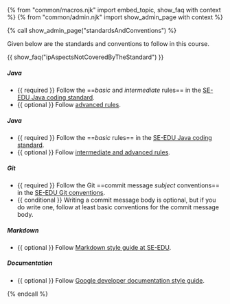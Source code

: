 {% from "common/macros.njk" import embed_topic, show_faq with context %}
{% from "common/admin.njk" import show_admin_page with context %}

{% call show_admin_page("standardsAndConventions") %}
<div id="main">

Given below are the standards and conventions to follow in this course.


{{ show_faq("ipAspectsNotCoveredByTheStandard") }}


<span tags="m--cs2103">

##### Java

* {{ required }} Follow the ==_basic_ and _intermediate_ rules== in the [SE-EDU Java coding standard](https://se-education.org/guides/conventions/java/intermediate.html).
* {{ optional }} Follow [advanced rules](https://se-education.org/guides/conventions/java/index.html).

</span>

<span tags="m--cs2113 m--tic2002">

##### Java

* {{ required }} Follow the ==_basic_ rules== in the [SE-EDU Java coding standard](https://se-education.org/guides/conventions/java/basic.html).
* {{ optional }} Follow [intermediate and advanced rules](https://se-education.org/guides/conventions/java/index.html).

</span>
<span tags="m--cs2103 m--cs2113">

##### Git

* {{ required }} Follow the Git ==commit message _subject_ conventions== in the [SE-EDU Git conventions](https://se-education.org/guides/conventions/git.html).
* {{ conditional }} Writing a commit message body is optional, but if you do write one, follow at least basic conventions for the commit message body.

</span>
<span tags="m--cs2103 m--cs2113">

##### Markdown

* {{ optional }}  Follow [Markdown style guide at SE-EDU](https://se-education.org/guides/conventions/markdown.html).

</span>
<span tags="m--cs2103 m--cs2113">

##### Documentation

* {{ optional }}  Follow [Google developer documentation style guide](https://developers.google.com/style).
</span>

</div>

{% endcall %}
